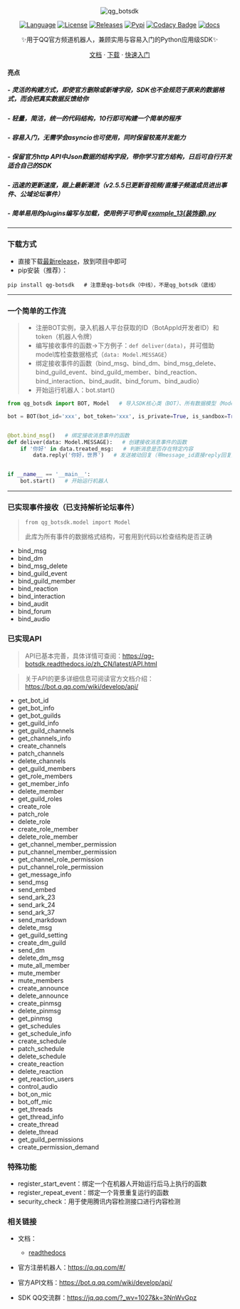<div align="center">
    
![qg_botsdk](https://socialify.git.ci/GLGDLY/qg_botsdk/image?description=1&font=Source%20Code%20Pro&forks=1&issues=1&language=1&logo=https%3A%2F%2Fgithub.com%2Ftencent-connect%2Fbot-docs%2Fblob%2Fmain%2Fdocs%2F.vuepress%2Fpublic%2Ffavicon-64px.png%3Fraw%3Dtrue&name=1&owner=1&pattern=Floating%20Cogs&pulls=1&stargazers=1&theme=Light)

[![Language](https://img.shields.io/badge/language-python-green.svg?style=plastic)](https://www.python.org/)
[![License](https://img.shields.io/badge/license-MIT-orange.svg?style=plastic)](https://github.com/GLGDLY/qg_botsdk/blob/master/LICENSE)
[![Releases](https://img.shields.io/github/v/release/GLGDLY/qg_botsdk?style=plastic)](https://github.com/GLGDLY/qg_botsdk/releases)
[![Pypi](https://img.shields.io/pypi/dw/qg-botsdk?style=plastic&color=blue)](https://pypi.org/project/qg-botsdk/)
[![Codacy Badge](https://app.codacy.com/project/badge/Grade/f015549b3dba4602be2fe0f5d8b0a8d5)](https://www.codacy.com/gh/GLGDLY/qg_botsdk/dashboard?utm_source=github.com&utm_medium=referral&utm_content=GLGDLY/qg_botsdk&utm_campaign=Badge_Grade)
[![docs](https://readthedocs.org/projects/qg-botsdk/badge/?version=latest)](https://qg-botsdk.readthedocs.io/zh_CN/latest/)

✨用于QQ官方频道机器人，兼顾实用与容易入门的Python应用级SDK✨

[文档](https://qg-botsdk.readthedocs.io/zh_CN/latest/)
·
[下载](https://github.com/GLGDLY/qg_botsdk/releases)
·
[快速入门](https://qg-botsdk.readthedocs.io/zh_CN/latest/quick_start)

</div>

#### 亮点

##### -   灵活的构建方式，即使官方删除或新增字段，SDK也不会规范于原来的数据格式，而会把真实数据反馈给你

##### -   轻量，简洁，统一的代码结构，10行即可构建一个简单的程序

##### -   容易入门，无需学会asyncio也可使用，同时保留较高并发能力

##### -   保留官方http API中Json数据的结构字段，带你学习官方结构，日后可自行开发适合自己的SDK

##### -   迅速的更新速度，跟上最新潮流（v2.5.5已更新音视频/直播子频道成员进出事件、公域论坛事件）

##### -   简单易用的plugins编写与加载，使用例子可参阅 [example_13(装饰器).py](./example/example_13(%E8%A3%85%E9%A5%B0%E5%99%A8).py)

* * *

### 下载方式

-   直接下载[最新release](https://github.com/GLGDLY/qg_botsdk/releases)，放到项目中即可
-   pip安装（推荐）：

```shell bash
pip install qg-botsdk   # 注意是qg-botsdk（中线），不是qg_botsdk（底线）
```

* * *

### 一个简单的工作流

> -   注册BOT实例，录入机器人平台获取的ID（BotAppId开发者ID）和token（机器人令牌）
> -   编写接收事件的函数->下方例子：`def deliver(data)`，并可借助model库检查数据格式（`data: Model.MESSAGE`）
> -   绑定接收事件的函数（bind_msg、bind_dm、bind_msg_delete、bind_guild_event、bind_guild_member、bind_reaction、bind_interaction、bind_audit、bind_forum、bind_audio）
> -   开始运行机器人：bot.start()

```python
from qg_botsdk import BOT, Model   # 导入SDK核心类（BOT）、所有数据模型（Model）

bot = BOT(bot_id='xxx', bot_token='xxx', is_private=True, is_sandbox=True)   # 实例化SDK核心类


@bot.bind_msg()   # 绑定接收消息事件的函数
def deliver(data: Model.MESSAGE):   # 创建接收消息事件的函数
    if '你好' in data.treated_msg:   # 判断消息是否存在特定内容
        data.reply('你好，世界')   # 发送被动回复（带message_id直接reply回复）


if __name__ == '__main__':
    bot.start()   # 开始运行机器人
```

* * *

### 已实现事件接收（已支持解析论坛事件）

> `from qg_botsdk.model import Model` 
>
> 此库为所有事件的数据格式结构，可套用到代码以检查结构是否正确

-   bind_msg
-   bind_dm
-   bind_msg_delete
-   bind_guild_event
-   bind_guild_member
-   bind_reaction
-   bind_interaction
-   bind_audit
-   bind_forum
-   bind_audio

### 已实现API

> API已基本完善，具体详情可查阅：<https://qg-botsdk.readthedocs.io/zh_CN/latest/API.html>

> 关于API的更多详细信息可阅读官方文档介绍：<https://bot.q.qq.com/wiki/develop/api/>

-   get_bot_id
-   get_bot_info
-   get_bot_guilds
-   get_guild_info
-   get_guild_channels
-   get_channels_info
-   create_channels
-   patch_channels
-   delete_channels
-   get_guild_members
-   get_role_members
-   get_member_info
-   delete_member
-   get_guild_roles
-   create_role
-   patch_role
-   delete_role
-   create_role_member
-   delete_role_member
-   get_channel_member_permission
-   put_channel_member_permission
-   get_channel_role_permission
-   put_channel_role_permission
-   get_message_info
-   send_msg
-   send_embed
-   send_ark_23
-   send_ark_24
-   send_ark_37
-   send_markdown
-   delete_msg
-   get_guild_setting
-   create_dm_guild
-   send_dm
-   delete_dm_msg
-   mute_all_member
-   mute_member
-   mute_members
-   create_announce
-   delete_announce
-   create_pinmsg
-   delete_pinmsg
-   get_pinmsg
-   get_schedules
-   get_schedule_info
-   create_schedule
-   patch_schedule
-   delete_schedule
-   create_reaction
-   delete_reaction
-   get_reaction_users
-   control_audio
-   bot_on_mic
-   bot_off_mic
-   get_threads
-   get_thread_info
-   create_thread
-   delete_thread
-   get_guild_permissions
-   create_permission_demand

### 特殊功能

-   register_start_event：绑定一个在机器人开始运行后马上执行的函数
-   register_repeat_event：绑定一个背景重复运行的函数
-   security_check：用于使用腾讯内容检测接口进行内容检测

### 相关链接

-   文档：

    -   [readthedocs](https://qg-botsdk.readthedocs.io/zh_CN/latest/)

-   官方注册机器人：<https://q.qq.com/#/>

-   官方API文档：<https://bot.q.qq.com/wiki/develop/api/>

-   SDK QQ交流群：<https://jq.qq.com/?_wv=1027&k=3NnWvGpz>
